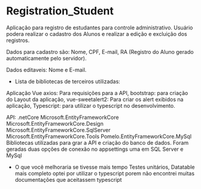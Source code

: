 # Registration_Student
Aplicação para registro de estudantes para controle administrativo.
Usuário podera realizar o cadastro dos Alunos e realizar a edição e excluição dos registros.

Dados para cadastro são:
Nome, CPF, E-mail, RA (Registro do Aluno gerado automaticamente pelo servidor).

Dados editaveis:
Nome e E-mail.

- Lista de bibliotecas de terceiros utilizadas:

Aplicação Vue
axios: Para requisições para a API,
bootstrap: para criação do Layout da aplicação,
vue-sweetalert2: Para criar os alert exibidos na aplicação,
Typescript: para utilizar o typescript no desenvolvimento.

API: .netCore
Microsoft.EntityFrameworkCore
Microsoft.EntityFrameworkCore.Design
Microsoft.EntityFrameworkCore.SqlServer
Microsoft.EntityFrameworkCore.Tools
Pomelo.EntityFrameworkCore.MySql
Bibliotecas utilizadas para grar a API e criação do banco de dados.
Foram geradas duas opções de conexão no appsettings uma em SQL Server e MySql

- O que você melhoraria se tivesse mais tempo
Testes unitários,
Datatable mais completo optei por utilizar o typescript porem não encontrei muitas documentações que aceitassem typescript
